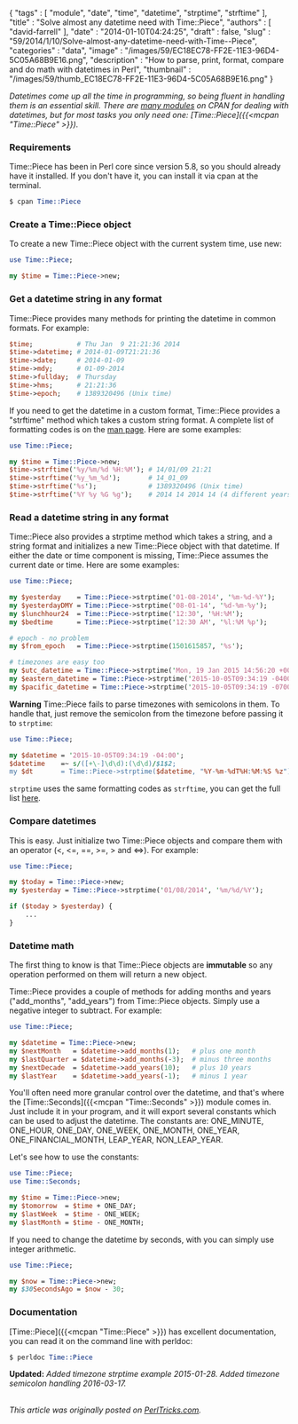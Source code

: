{
   "tags" : [
      "module",
      "date",
      "time",
      "datetime",
      "strptime",
      "strftime"
   ],
   "title" : "Solve almost any datetime need with Time::Piece",
   "authors" : [
      "david-farrell"
   ],
   "date" : "2014-01-10T04:24:25",
   "draft" : false,
   "slug" : "59/2014/1/10/Solve-almost-any-datetime-need-with-Time--Piece",
   "categories" : "data",
   "image" : "/images/59/EC18EC78-FF2E-11E3-96D4-5C05A68B9E16.png",
   "description" : "How to parse, print, format, compare and do math with datetimes in Perl",
   "thumbnail" : "/images/59/thumb_EC18EC78-FF2E-11E3-96D4-5C05A68B9E16.png"
}


*Datetimes come up all the time in programming, so being fluent in handling them is an essential skill. There are [many modules](https://metacpan.org/search?q=date+time) on CPAN for dealing with datetimes, but for most tasks you only need one: [Time::Piece]({{<mcpan "Time::Piece" >}}).*

### Requirements

Time::Piece has been in Perl core since version 5.8, so you should already have it installed. If you don't have it, you can install it via cpan at the terminal.

```perl
$ cpan Time::Piece
```

### Create a Time::Piece object

To create a new Time::Piece object with the current system time, use new:

```perl
use Time::Piece;

my $time = Time::Piece->new;
```

### Get a datetime string in any format

Time::Piece provides many methods for printing the datetime in common formats. For example:

```perl
$time;           # Thu Jan  9 21:21:36 2014
$time->datetime; # 2014-01-09T21:21:36
$time->date;     # 2014-01-09
$time->mdy;      # 01-09-2014
$time->fullday;  # Thursday
$time->hms;      # 21:21:36
$time->epoch;    # 1389320496 (Unix time)
```

If you need to get the datetime in a custom format, Time::Piece provides a "strftime" method which takes a custom string format. A complete list of formatting codes is on the [man page](http://man7.org/linux/man-pages/man3/strftime.3.html). Here are some examples:

```perl
use Time::Piece;

my $time = Time::Piece->new;
$time->strftime('%y/%m/%d %H:%M'); # 14/01/09 21:21
$time->strftime('%y_%m_%d');       # 14_01_09
$time->strftime('%s');             # 1389320496 (Unix time)
$time->strftime('%Y %y %G %g');    # 2014 14 2014 14 (4 different years,really)
```

### Read a datetime string in any format

Time::Piece also provides a strptime method which takes a string, and a string format and initializes a new Time::Piece object with that datetime. If either the date or time component is missing, Time::Piece assumes the current date or time. Here are some examples:

```perl
use Time::Piece;

my $yesterday    = Time::Piece->strptime('01-08-2014', '%m-%d-%Y');
my $yesterdayDMY = Time::Piece->strptime('08-01-14', '%d-%m-%y');
my $lunchhour24  = Time::Piece->strptime('12:30', '%H:%M');
my $bedtime      = Time::Piece->strptime('12:30 AM', '%l:%M %p');

# epoch - no problem
my $from_epoch   = Time::Piece->strptime(1501615857, '%s');

# timezones are easy too
my $utc_datetime = Time::Piece->strptime('Mon, 19 Jan 2015 14:56:20 +0000','%a, %d %b %Y %H:%M:%S %z');
my $eastern_datetime = Time::Piece->strptime('2015-10-05T09:34:19 -0400','%Y-%m-%dT%T %z');
my $pacific_datetime = Time::Piece->strptime('2015-10-05T09:34:19 -0700','%Y-%m-%dT%T %z');
```

**Warning** Time::Piece fails to parse timezones with semicolons in them. To handle that, just remove the semicolon from the timezone before passing it to `strptime`:

```perl
use Time::Piece;

my $datetime = '2015-10-05T09:34:19 -04:00';
$datetime    =~ s/([+\-]\d\d):(\d\d)/$1$2;
my $dt       = Time::Piece->strptime($datetime, "%Y-%m-%dT%H:%M:%S %z");

```

`strptime` uses the same formatting codes as `strftime`, you can get the full list [here](http://man7.org/linux/man-pages/man3/strftime.3.html).

### Compare datetimes

This is easy. Just initialize two Time::Piece objects and compare them with an operator (\<, \<=, ==, \>=, \> and \<=\>). For example:

```perl
use Time::Piece;

my $today = Time::Piece->new;
my $yesterday = Time::Piece->strptime('01/08/2014', '%m/%d/%Y');

if ($today > $yesterday) {
    ...
}
```

### Datetime math

The first thing to know is that Time::Piece objects are **immutable** so any operation performed on them will return a new object.

Time::Piece provides a couple of methods for adding months and years ("add\_months", "add\_years") from Time::Piece objects. Simply use a negative integer to subtract. For example:

```perl
use Time::Piece;

my $datetime = Time::Piece->new;
my $nextMonth   = $datetime->add_months(1);   # plus one month
my $lastQuarter = $datetime->add_months(-3);  # minus three months
my $nextDecade  = $datetime->add_years(10);   # plus 10 years
my $lastYear    = $datetime->add_years(-1);   # minus 1 year
```

You'll often need more granular control over the datetime, and that's where the [Time::Seconds]({{<mcpan "Time::Seconds" >}}) module comes in. Just include it in your program, and it will export several constants which can be used to adjust the datetime. The constants are: ONE\_MINUTE, ONE\_HOUR, ONE\_DAY, ONE\_WEEK, ONE\_MONTH, ONE\_YEAR, ONE\_FINANCIAL\_MONTH, LEAP\_YEAR, NON\_LEAP\_YEAR.

Let's see how to use the constants:

```perl
use Time::Piece;
use Time::Seconds;

my $time = Time::Piece->new;
my $tomorrow  = $time + ONE_DAY;
my $lastWeek  = $time - ONE_WEEK;
my $lastMonth = $time - ONE_MONTH;
```

If you need to change the datetime by seconds, with you can simply use integer arithmetic.

```perl
use Time::Piece;

my $now = Time::Piece->new;
my $30SecondsAgo = $now - 30; 
```

### Documentation

[Time::Piece]({{<mcpan "Time::Piece" >}}) has excellent documentation, you can read it on the command line with perldoc:

```perl
$ perldoc Time::Piece
```

**Updated:** *Added timezone strptime example 2015-01-28. Added timezone semicolon handling 2016-03-17.*

\
*This article was originally posted on [PerlTricks.com](http://perltricks.com).*
